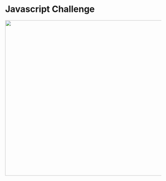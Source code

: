 # Javascript Challenge

<img src = "https://cdn.mos.cms.futurecdn.net/LeBCZwWxJL9HcpTAu8pQVJ-320-80.jpg" width = 1000 height = 500> 






